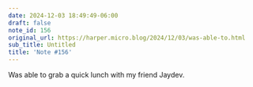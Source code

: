 ```yaml
---
date: 2024-12-03 18:49:49-06:00
draft: false
note_id: 156
original_url: https://harper.micro.blog/2024/12/03/was-able-to.html
sub_title: Untitled
title: 'Note #156'
---
```


Was able to grab a quick lunch with my friend Jaydev.